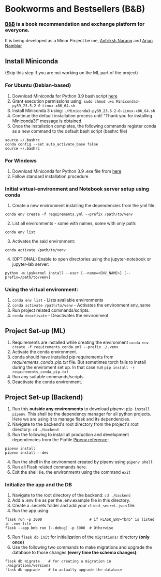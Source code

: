 # Bookworms and Bestsellers (B&B)
### [B&B](https://bookwormsandbestsellers.in) is a book recommendation and exchange platform for everyone.
It is being developed as a Minor Project be me, [Antriksh Narang](https://github.com/AntrikshNarang) and [Arjun Nambiar](https://github.com/ShadowSlayer03)

## Install Miniconda
(Skip this step if you are not working on the ML part of the project)
### For Ubuntu (Debian-based)
1. Download Miniconda for Python 3.9 bash script [here](https://repo.anaconda.com/miniconda/Miniconda3-py39_23.5.2-0-Linux-x86_64.sh)
2. Grant execution permissions using:
    `sudo chmod u+x Miniconda3-py39_23.5.2-0-Linux-x86_64.sh`
3. Install Miniconda 3 using:
    `./Miniconda3-py39_23.5.2-0-Linux-x86_64.sh`
4. Continue the default installation process until "Thank you for installing Miniconda3!" message is obtained.
5. Once the installation completes, the following commands register conda as a new command to the default bash script (bashrc file)
```
source ~/.bashrc
conda config --set auto_activate_base false
source ~/.bashrc
```

### For Windows
1. Download Miniconda for Python 3.9 .exe file from [here](https://repo.anaconda.com/miniconda/Miniconda3-py39_23.5.2-0-Windows-x86_64.exe)
2. Follow standard installation procedure

### Initial virtual-environment and Notebook server setup using conda
1. Create a new environment installing the dependencies from the yml file:
```
conda env create -f requirements.yml --prefix /path/to/venv
```

2. List all environments - some with names, some with only path:
```
conda env list    
```

3. Activates the said environment:
```
conda activate /path/to/venv
```

4. (OPTIONAL) Enable to open directories using the jupyter-notebook or jupyter-lab server:
```
python -m ipykernel install --user [--name=<ENV_NAME>] [--prefix=/path/to/venv]
```

### Using the virtual environment:
1. `conda env list` - Lists available environments
2. `conda activate /path/to/venv` - Activates the environment env_name
3. Run project related commands/scripts.
4. `conda deactivate` - Deactivates the environment

## Project Set-up (ML)
1. Requirements are installed while creating the environment `conda env create -f requirements_conda.yml --prefix ./.venv`
2. Activate the conda environment.
2. conda should have installed pip requirements from _requirements_conda_pip.txt_ file. But sometimes torch fails to install during the enviroment set up. In that case run `pip install -r requirements_conda_pip.txt`
3. Run any suitable commands/scripts.
4. Deactivate the conda environment.

## Project Set-up (Backend)

1. Run this **outside any environments** to download _pipenv_: `pip install pipenv`. This shall be the dependency manager for all python projects. Here we are using it to manage flask and its dependencies.
2. Navigate to the backend's root directory from the project's root directory: `cd ./backend`
3. Run the following to install all production and development dependencies from the Pipfile [Pipenv reference](https://realpython.com/pipenv-guide/):
```
pipenv install
pipenv install --dev
```
4. Run the shell in the environment created by pipenv using `pipenv shell`
5. Run all Flask related commands here.
6. Exit the shell (ie. the environment) using the command `exit`

### Initialize the app and the DB
1. Navigate to the root directory of the backend: `cd ./backend`
2. Add a .env file as per the .env.example file in this directory.
3. Create a .secrets folder and add your `client_secret.json` file.
4. Run the app using 
```
flask run -p 3000                      # if FLASK_ENV="bnb" is listed in .env file
flask --app bnb run [--debug] -p 3000  # Otherwise
```
5. Run `flask db init` for initialization of the `migrations/` directory **(only once)**
6. Use the following two commands to make migrations and upgrade the database to those changes **(every time the schema changes)**:
```
flask db migrate    # for creating a migration in ./migrations/versions
flask db upgrade    # to actually upgrade the database
```